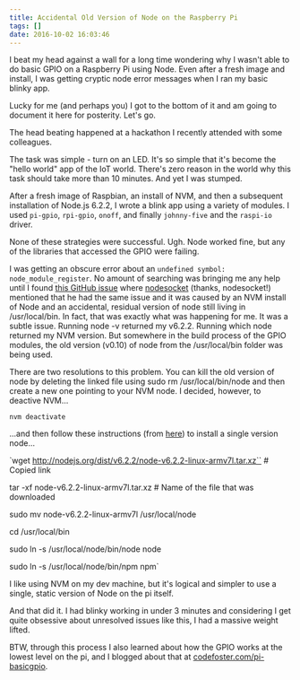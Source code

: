 ```yaml
---
title: Accidental Old Version of Node on the Raspberry Pi
tags: []
date: 2016-10-02 16:03:46
---
```


I beat my head against a wall for a long time wondering why I wasn&#39;t able to do basic GPIO on a Raspberry Pi using Node. Even after a fresh image and install, I was getting cryptic node error messages when I ran my basic blinky app.

Lucky for me (and perhaps you) I got to the bottom of it and am going to document it here for posterity. Let&#39;s go.

The head beating happened at a hackathon I recently attended with some colleagues.

The task was simple - turn on an LED. It&#39;s so simple that it&#39;s become the &quot;hello world&quot; app of the IoT world. There&#39;s zero reason in the world why this task should take more than 10 minutes. And yet I was stumped.

After a fresh image of Raspbian, an install of NVM, and then a subsequent installation of Node.js 6.2.2, I wrote a blink app using a variety of modules. I used `pi-gpio`, `rpi-gpio`, `onoff`, and finally `johnny-five` and the `raspi-io` driver.

None of these strategies were successful. Ugh. Node worked fine, but any of the libraries that accessed the GPIO were failing.

I was getting an obscure error about an `undefined symbol: node_module_register`. No amount of searching was bringing me any help until I found [this GitHub issue](https://github.com/Unitech/PM2/issues/1477) where [nodesocket](https://github.com/nodesocket) (thanks, nodesocket!) mentioned that he had the same issue and it was caused by an NVM install of Node and an accidental, residual version of node still living in /usr/local/bin. In fact, that was exactly what was happening for me. It was a subtle issue. Running node -v returned my v6.2.2\. Running which node returned my NVM version. But somewhere in the build process of the GPIO modules, the old version (v0.10) of node from the /usr/local/bin folder was being used.&nbsp;

There are two resolutions to this problem. You can kill the old version of node by deleting the linked file using sudo rm /usr/local/bin/node and then create a new one pointing to your NVM node. I decided, however, to deactive NVM...

`nvm deactivate`

...and then follow these instructions (from [here](https://github.com/nebrius/raspi-io/wiki/Getting-a-Raspberry-Pi-ready-for-NodeBots)) to install a single version node...

`wget http://nodejs.org/dist/v6.2.2/node-v6.2.2-linux-armv7l.tar.xz`` <span class="pl-c"># Copied link</span>

tar -xf node-v6.2.2-linux-armv7l.tar.xz <span class="pl-c"># Name of the file that was downloaded</span>

sudo mv node-v6.2.2-linux-armv7l /usr/local/node

<span class="pl-c1">cd</span> /usr/local/bin

sudo ln -s /usr/local/node/bin/node node

sudo ln -s /usr/local/node/bin/npm npm`

I like using NVM on my dev machine, but it&#39;s logical and simpler to use a single, static version of Node on the pi itself.

And that did it. I had blinky working in under 3 minutes and considering I get quite obsessive about unresolved issues like this, I had a massive weight lifted.

BTW, through this process I also learned about how the GPIO works at the lowest level on the pi, and I blogged about that at&nbsp;[codefoster.com/pi-basicgpio](http://codefoster.com/pi-basicgpio).&nbsp;